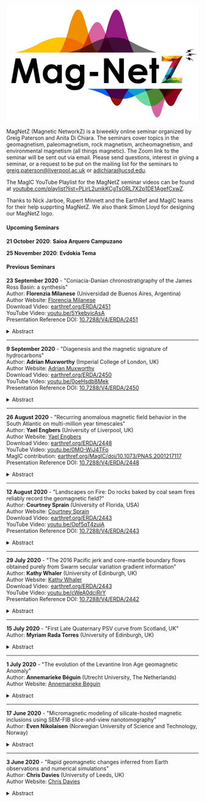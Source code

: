 <p align="center"><img src="https://github.com/earthref/MagIC-MagNetS/raw/master/MagnetZ_Logo.jpg"></p>

MagNetZ (Magnetic NetworkZ) is a biweekly online seminar organized by Greig Paterson and Anita Di Chiara. The seminars cover topics in the geomagnetism, paleomagnetism, rock magnetism, archeomagnetism, and environmental magnetism (all things magnetic). The Zoom link to the seminar will be sent out via email. Please send questions, interest in giving a seminar, or a request to be put on the mailing list for the seminars to [greig.paterson@liverpool.ac.uk](mailto:greig.paterson@liverpool.ac.uk) or [adichiara@ucsd.edu](mailto:adichiara@ucsd.edu).

The MagIC YouTube Playlist for the MagNetZ seminar videos can be found at [youtube.com/playlist?list=PLirL2unikKCgTsORL7X2p1DE1AgefCxwZ](https://www.youtube.com/playlist?list=PLirL2unikKCgTsORL7X2p1DE1AgefCxwZ).

Thanks to Nick Jarboe, Rupert Minnett and the EarthRef and MagIC teams for their help supprting MagNetZ. We also thank Simon Lloyd for designing our MagNetZ logo.

#### Upcoming Seminars

**21 October 2020**: **Saioa Arquero Campuzano**  

**25 November 2020**: **Evdokia Tema**  

#### Previous Seminars

**23 September 2020** - "Coniacia-Danian chronostratigraphy of the James Ross Basin: a synthesis"  
Author: **Florenzia Milanese** (Universidad de Buenos Aires, Argentina)  
Author Website: [Florencia Milanese](https://www.researchgate.net/profile/Florencia_Milanese)  
Download Video: [earthref.org/ERDA/2451](https://earthref.org/ERDA/2451/)  
YouTube Video: [youtu.be/5YkebyicAsA](https://youtu.be/5YkebyicAsA)  
Presentation Reference DOI: [10.7288/V4/ERDA/2451](https://dx.doi.org/10.7288/V4/ERDA/2451)
<details><summary>Abstract</summary>
Cretaceous-Paleogene marine units from the James Ross Basin constitute a highly fossiliferous reference section for the Southern Hemisphere. Its importance resides not only in the widely known K-Pg boundary at Marambio (Seymour) Island, but also in its almost continuous record of climate and biodiversity patterns preceding and following the terminal Cretaceous mass extinction. Chronology of these units has been traditionally based on bio- and chemostratigraphy, but endemism and early disappearance of several fossil groups in Antarctica requires an independent dating tool that also permits global correlations. Here I present a synthesis of recent magnetostratigraphic studies realized in the Upper Cretaceous Marambio Group, summarizing a chronostratigraphic framework that precisely states the Santonian-Campanian and Campanian-Maastrichtian boundaries in Antarctica.  
</details>

---

**9 September 2020** - "Diagenesis and the magnetic signature of hydrocarbons"  
Author: **Adrian Muxworthy** (Imperial College of London, UK)  
Author Website: [Adrian Muxworthy](https://www.imperial.ac.uk/people/adrian.muxworthy)  
Download Video: [earthref.org/ERDA/2450](https://earthref.org/ERDA/2450/)  
YouTube Video: [youtu.be/0oeHsdb8Mek](https://youtu.be/0oeHsdb8Mek)  
Presentation Reference DOI: [10.7288/V4/ERDA/2450](https://dx.doi.org/10.7288/V4/ERDA/2450)
<details><summary>Abstract</summary>
Understanding hydrocarbon migration has the potential to both increase yield from mature reservoir systems reducing the need to exploit new reserves, and to help improve carbon capture strategies. Traditional seismic methods of mapping migration can be inexact and poorly constrained. The presence of hydrocarbons in rocks and sediments is known to cause diagenesis, thereby altering the magnetic signature of the host rock. During the last decade, the Natural Magnetism Group at Imperial College has been studying the use of mineral magnetic methods to identify and constrain hydrocarbon migration paths. The magnetic signature of hydrocarbons has been found to be very complex, their signature depending on a range of factors including levels of oil maturity and biodegradation, the presence of oil-water contacts, the host rock, migration trajectory, the depth of oil generation etc. Here I will give a summary of our latest findings, and show how we have used mineral magnetic results to constrain 3D basin models.
</details>

---

**26 August 2020** - "Recurring anomalous magnetic field behavior in the South Atlantic on multi-million year timescales"  
Author: **Yael Engbers** (University of Liverpool, UK)  
Author Website: [Yael Engbers](https://www.researchgate.net/profile/Yael_Engbers)  
Download Video: [earthref.org/ERDA/2448](https://earthref.org/ERDA/2448/)  
YouTube Video: [youtu.be/0MO-WjJ4TFo](https://youtu.be/0MO-WjJ4TFo)  
MagIC contribution: [earthref.org/MagIC/doi/10.1073/PNAS.2001217117](https://earthref.org/MagIC/doi/10.1073/PNAS.2001217117)  
Presentation Reference DOI: [10.7288/V4/ERDA/2448](https://dx.doi.org/10.7288/V4/ERDA/2448)
<details><summary>Abstract</summary>
Earth's magnetic field is presently characterized by a large and growing anomaly in the South Atlantic Ocean. The question of whether this region of Earth's surface is preferentially subject to enhanced geomagnetic variability on geological timescales has major implications for core dynamics, core−mantle interaction, and the possibility of an imminent magnetic polarity reversal. Here we present paleomagnetic data from Saint Helena, a volcanic island ideally suited for testing the hypothesis that geomagnetic field behavior is anomalous in the South Atlantic on timescales of millions of years. Our results, supported by positive baked contact and reversal tests, produce a mean direction approximating that expected from a geocentric axial dipole for the interval 8 to 11 million years ago, but with very large associated directional dispersion. These findings indicate that, on geological timescales, geomagnetic secular variation is persistently enhanced in the vicinity of Saint Helena. This, in turn, supports the South Atlantic as a locus of unusual geomagnetic behavior arising from core−mantle interaction, while also appearing to reduce the likelihood that the present-day regional anomaly is a precursor to a global polarity reversal.
</details>

---

**12 August 2020** - "Landscapes on Fire: Do rocks baked by coal seam fires reliably record the geomagnetic field?"  
Author: **Courtney Sprain** (University of Florida, USA)  
Author Website: [Courtney Sprain](https://geology.ufl.edu/people/faculty/courtney-sprain)  
Download Video: [earthref.org/ERDA/2443](https://earthref.org/ERDA/2443)  
YouTube Video: [youtu.be/Opf5qT4zujA](https://youtu.be/Opf5qT4zujA)  
Presentation Reference DOI: [10.7288/V4/ERDA/2443](https://dx.doi.org/10.7288/V4/ERDA/2443)
<details><summary>Abstract</summary>
High quality paleointensity data is essential for improving our understanding of the long-term evolution of the geodynamo as well as short-term paleosecular variation; however, it is challenging to find materials that reliably record Earth's full-vector magnetic field going back in time. This study examines a new candidate material for paleointensity studies: clinkers, which are rocks that have been baked, metamorphosed, or melted by underlying coal seam fires. Previous studies conducted on clinkers suggest that they may be high-fidelity magnetic field recorders. However, due to the inhomogeneity of clinker deposits and limited scope of previous studies, it is unknown under what conditions these conclusions hold true. To better assess this, we quantified the variation of magnetic properties within clinker deposits collected from the Powder River basin, MT, as a function of lithology, oxidation state, distance from the coal seam, and location. Our results indicate that the clinker products are dominated by three main magnetic minerals: magnetite, hematite, and the rare ε-Fe2O3. No major differences in magnetic properties were observed as a function of location, distance from the coal seam, or primary lithology. Clinker material, instead, is the primary control on magnetic mineralogy, where baked sediment and porcellanite are dominated by varying proportions of hematite, ε-Fe2O3, and magnetite, and paralavas (melted sediment) are dominated by low-Ti magnetite. All clinker materials are thermally stable and likely experienced temperatures in excess of the magnetite Curie T, potentially as far away as 8 m from the coal seam. Grain size analysis indicates that the magnetic particles in all clinker materials are amenable to high-quality paleointensity study. In total, our study confirms that clinkers should be reliable paleomagnetic recorders and that so long as collection is within the clinker deposit, material amenable to full-vector paleomagnetic study should be obtained.  These conclusion are corroborated by preliminary demagnetization and paleointensity results, which will also be presented.
</details>

---

**29 July 2020** - "The 2016 Pacific jerk and core-mantle boundary flows obtained purely from Swarm secular variation gradient information"  
Author: **Kathy Whaler** (University of Edinburgh, UK)  
Author Website: [Kathy Whaler](https://www.research.ed.ac.uk/portal/en/persons/kathy-whaler(3bf15102-f085-45aa-8cff-28076b678590).html)  
Download Video: [earthref.org/ERDA/2443](https://earthref.org/ERDA/2442)  
YouTube Video: [youtu.be/cWeA0dciRrY](https://youtu.be/cWeA0dciRrY)  
Presentation Reference DOI: [10.7288/V4/ERDA/2442](https://dx.doi.org/10.7288/V4/ERDA/2442)
<details><summary>Abstract</summary>
The Swarm constellation provides information on both along- and across-track magnetic field gradients. Spatial changes of the magnetic vector field elements are described by a magnetic field gradient tensor, whose elements and their uncertainties can be estimated using the Virtual Observatory (VO) concept, whereby data within a cylinder centred on the VO with axis perpendicular to the Earth's surface are reduced to a central point at satellite altitude. Recent experiments have shown that analysing data collected over a 4 month window provides the best compromise between reducing bias from the way the satellite orbits sample each VO cylinder and preserving information on temporal changes of the field, and that the data provide spatial information sufficient to resolve 300 non-overlapping VOs. We invert annual first differences of the 5 independent gradient tensor elements (providing estimates of secular variation, SV, gradients) at these 300 VOs over the Swarm era for advective velocity at the core-mantle boundary, forcing the flow to have minimal acceleration while providing an adequate fit to the data. We obtain flows similar to those from previous SV inversions but purely from the gradient information. The resolution of the SV gradients is higher than that of the SV itself, resulting in a ~30% increase in the number of effective flow parameters; this is thought to be because the gradients are less affected by long period external signals that are difficult to remove from the data, resulting in an improved signal to noise ratio. Although very little temporal change in the flow is required to reproduce even rapid changes in the magnetic field, we are able to isolate some robust flow changes, in particular regarding changes in the azimuthal flow acceleration, associated with the geomagnetic impulse in the Pacific region in around 2016.
</details>

---

**15 July 2020** - "First Late Quaternary PSV curve from Scotland, UK"  
Author: **Myriam Rada Torres** (University of Edinburgh, UK)  
<details><summary>Abstract</summary>
I present the first Late Quaternary PSV record for Scotland and the UK, covering the last 19,000 years, generated using sediment cores from Bardowie Loch in the Central Belt of Scotland. This is also the first study that describes the variations of the geomagnetic field both in direction and intensity during The Holocene for Scotland, representing a valuable piece for the puzzle of the geodynamo behaviour in the North Atlantic region.
Bardowie Loch was selected based on its small-size basin and limited catchment area, devoid of any sizeable river system, ensuring a low energy environment necessary for the magnetic minerals to align with the Earth's magnetic field. Geological analysis results suggest that Bardowie Loch was originated by the movement of large glaciers during the Last Glacial Maximum at ca 20ka. Rock magnetic characterisations, supported by microscopic and geochemical analyses, shows two distinctive sedimentary sections within the Bardowie Sequence: glacial varved muds overlied by dark organic muds. These results also indicate that for the Late Pleistocene glacial section there are pulses of substantial deposition of sediments eroded from nearby Palaeozoic basaltic lavas, rich in magnetite and Ti-magnetite grains. A thousand percent surge in organic matter content, combined with a considerable decrease of the volcanic rocks input and significantly lower concentration of magnetic minerals, characterised the Holocene section of the Bardowie Sequence.
A chronology was modelled using 15 radiocarbon dates and tephrochronology. Geochemical results indicate that the deeper tephra layer is a rhyolite with high iron, calcium and titanium content characteristic of Icelandic volcanism, corresponding to the Hekla 4 Eruption (ca 2,000 BC). EPMA measurements from the upper two layers show chemical compositions typical of a developed continental crust with high concentration of alkaline oxides, characteristic of the Campanian Volcanic Province (Italy); major oxides composition determined from microscopic glasses and mineral inclusions revealed that the first layer is a rare phonolitic tephra corresponding to the historical 79AD Pompeii Eruption; while the second layer has an alkaline intermediate composition (trachyandesite), which agrees with the Avellino Eruption dated between 1,900BC and 1,600BC.
Previous PSV studies from North America, the North Atlantic region, Northern Europe and England are consistent with direct observations and computational models of two regions of concentrated geomagnetic flux at the core-mantle boundary beneath Canada and Siberia, which suggest that the Canadian flux lobe has been weakening while the Siberian flux lobe has considerably increased in strength for the last 2,000 years. The declination and palaeointensity anomalies observed in the present PSV study from Scotland particularly agree with the North Atlantic region data, showing significant oscillations in strength between both flux lobes at least for the last 5,000 years.
The Late Pleistocene section of the resulting PSV record from Scotland shows two intervals of exceptional deviation in direction at ca 18.3ka to ca 16ka and ca 15ka to ca 12.8ka. The deepest interval displays anomalous shallow inclinations around 20°, joined by the largest oscillation in declination, with a maximum of 77-degree deviation. Such substantial variations in the geomagnetic field orientation agree with the Hilina Palli Excursion, dated between 22ka and 17ka and observed globally in volcanic rocks, marine and lake cores from Hawaii and California, to Lake Baikal and China.
The upper interval of anomalous geomagnetic field behaviour close to the end of The Pleistocene, exhibits the largest drop of inclination from present-day values (about 70°) to negative inclinations (-12°), while the declination presents oscillations over 50-degrees. These abrupt and dramatic variations in orientation are consistent with the controversial Gothenburg Excursion (ca 12.3 to ca 13.8ka), which were originally reported in sediments from the Scandinavian Glacial Interstadial and also observed in North American glacial lakes, with poorly constrained ages from 7.6ka to 14ka.
</details>

---

**1 July 2020** - "The evolution of the Levantine Iron Age geomagnetic Anomaly"  
Author: **Annemarieke Béguin** (Utrecht University, The Netherlands)  
Author Website: [Annemarieke Béguin](https://www.researchgate.net/profile/Annemarieke_Beguin)  
<details><summary>Abstract</summary>
The geomagnetic field can vary dramatically over only decades and thousands of kilometers; the Levantine Iron Age geomagnetic Anomaly (LIAA) is probably the best-known example of such short-lived feature of the Earth's magnetic field. Over the past decade, many studies have contributed to a relatively coherent intensity record for this region. I will provide an overview of the different studies and their results with the focus on our recent study on three marine sediment records from the Mediterranean Sea. To better constrain the Levant geomagnetic high in time and space, we obtained continuous full-vector records from three marine sediment cores located (1) between Spain and Morocco (Alboran), (2) East of Calabria, Italy (Taranto Gulf), and (3) North of the Nile Delta (Levant). Geomagnetic field variations between 6000 BC and 1000 AD are captured for a total of 681 samples. Rock magnetic analyses indicate the sediment cores as reliable recorders for geomagnetic field variations. From these records we observe that the LIAA moves from 40 to 55° East at 1000 BC to ~25° East at 0 AD, while decaying from ~150 ZAm<sup>2</sup> to ~110 ZAm<sup>2</sup> in the same time span. This results in a westward movement of 15-30° in 1000 yr.
</details>

---

**17 June 2020** - "Micromagnetic modeling of silicate-hosted magnetic inclusions using SEM-FIB slice-and-view nanotomography"  
Author: **Even Nikolaisen** (Norwegian University of Science and Technology, Norway)  
<details><summary>Abstract</summary>
Slice-and-view nanotomography uses a dual beam SEM-FIB to reconstruct the 3D volume of a mineralogical sample using a sequential series of nanoscale slices created with a focussed beam of Ga ions. This method reveals the true shapes and forms of naturally occurring magnetic inclusions hosted by the silicate minerals feldspar and pyroxene. High-resolution 3D morphological data for the magnetic minerals is extracted, converted to tetrahedral meshes, and micromagnetically modelled using the MERRILL software. This study optimises the step-by-step process of extracting and processing micromagnetic data from polished thin-sections to generate a full rock magnetic classification of the remanence carriers in silicates. Slice-and-view nanotomography follows known preparation methods with a protective platinum layer, carbon rod guides and trenches, but also introduces a carbon slab along the Z-direction for e-beam alignment. This method reduces the need for auto focus, as the e-beam alignment will have a constant imaging distance and generates a good reference point for stack alignment. Image processing is limited to 3D a gaussian blur and 3D mean filters. Paraview is used to set the correct voxel dimensions and to generate the surface mesh. Freeware software Meshmixer and Meshlab are used for their powerful smoothing, mesh interaction tools and geometric calculations. The tetrahedral volume mesh is produced with iso2mesh in Matlab. Micromagnetic hysteresis and back-field simulations of >400 inclusions with a broad range of morphologies have been performed using MERRILL using 20 different field directions, enabling average magnetic properties to be calculated for a random ensemble. The results give a detailed and direct description of the micromagnetic structure of naturally formed magnetic minerals that compliments macroscopic approaches, such as FORC analysis.
</details>

---

**3 June 2020** - "Rapid geomagnetic changes inferred from Earth observations and numerical simulations"  
Author: **Chris Davies** (University of Leeds, UK)  
Author Website: [Chris Davies](https://environment.leeds.ac.uk/see/staff/1225/dr-chris-davies)  
<details><summary>Abstract</summary>
The geomagnetic field, generated by a dynamo process in the liquid core, provides a unique probe into Earth's deep interior. Establishing the fastest variations of the field is crucial for understanding the physics of the dynamo process and for describing its past and future evolution. Paleomagnetic studies have reported changes in direction reaching 1 degree per yr around the last polarity reversal, although the observations are still controversial and their relation to physical processes in the core largely unknown. Here we show excellent agreement between amplitudes and latitude ranges of extreme directional changes in a suite of geodynamo simulations and recent observational field models spanning the past 100 kyrs and the period 30-50 ka. Remarkably, maximum rates of directional change reach ~10 degrees per year, typically during times of decreasing field strength,almost 100 times faster than current changes. Detailed analysis of the simulations and a simple analogue model indicate that extreme directional changes are associated with movement of reversed flux across the core surface. Our results demonstrate that such rapid variations are compatible with the physics of the dynamo process and suggest that future searches for rapid directional changes should focus on low latitudes.
</details>
